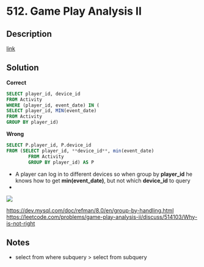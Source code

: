 # 512. Game Play Analysis II


## Description

[link](https://leetcode.com/problems/game-play-analysis-ii/)


## Solution

**Correct**
```SQL
SELECT player_id, device_id
FROM Activity
WHERE (player_id, event_date) IN (
SELECT player_id, MIN(event_date)
FROM Activity 
GROUP BY player_id)
```

**Wrong**
```SQL
SELECT P.player_id, P.device_id
FROM (SELECT player_id, **device_id**, min(event_date) 
	    FROM Activity
	    GROUP BY player_id) AS P
```
* A player can log in to different devices so when group by **player_id** he knows how to get **min(event_date)**, but not which **device_id** to query
* 
![](/512.png)

https://dev.mysql.com/doc/refman/8.0/en/group-by-handling.html
https://leetcode.com/problems/game-play-analysis-ii/discuss/514103/Why-is-not-right

## Notes

* select from where subquery > select from subquery

